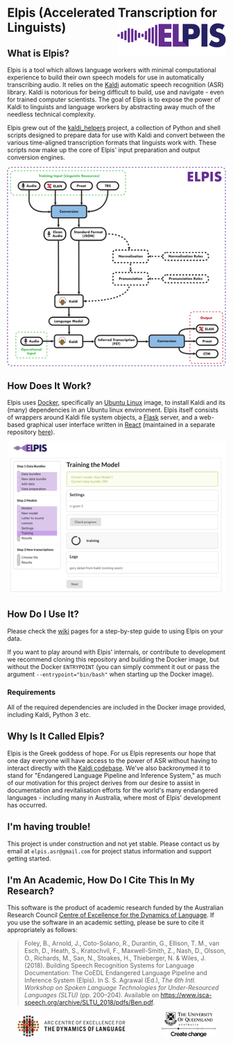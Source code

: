 # Elpis (Accelerated Transcription for Linguists) <img src="docs/img/elpis.png" align="right" width="250px"/>

## What is Elpis?

Elpis is a tool which allows language workers with minimal computational experience to build their own speech models 
for use in automatically transcribing audio. It relies on the [Kaldi](http://kaldi-asr.org) automatic speech recognition 
(ASR) library. Kaldi is notorious for being difficult to build, use and navigate - even for trained computer scientists. 
The goal of Elpis is to expose the power of Kaldi to linguists and language workers by abstracting away much of the 
needless technical complexity.

Elpis grew out of the [kaldi_helpers](https://github.com/CoEDL/kaldi_helpers) project, a collection of 
Python and shell scripts designed to prepare data for use with Kaldi and convert between the various time-aligned 
transcription formats that linguists work with. These scripts now make up the core of Elpis' input preparation and output
conversion engines.

![Elpis Pathway](./docs/img/elpis-pipeline.svg)

## How Does It Work?

Elpis uses [Docker](https://www.docker.com/), specifically an [Ubuntu Linux](https://www.ubuntu.com/) image, to install
Kaldi and its (many) dependencies in an Ubuntu linux environment. Elpis itself consists of wrappers around Kaldi file 
system objects, a [Flask](http://flask.pocoo.org/) server, and a web-based graphical user interface written in 
[React](https://reactjs.org/) (maintained in a separate repository [here](https://github.com/CoEDL/elpis-gui)).

![Elpis GUI](./docs/img/elpis-gui.png)

## How Do I Use It?

Please check the [wiki](https://github.com/CoEDL/elpis/wiki/) pages for a step-by-step guide to
using Elpis on your data. 

If you want to play around with Elpis' internals, or contribute to development we recommend
cloning this repository and building the Docker image, but without the Docker `ENTRYPOINT` (you can simply comment it 
out or pass the argument `--entrypoint="bin/bash"` when starting up the Docker image).

### Requirements

All of the required dependencies are included in the Docker image provided, including Kaldi, Python 3 etc.

## Why Is It Called Elpis?

Elpis is the Greek goddess of hope. For us Elpis represents our hope that one day everyone will have access to 
the power of ASR without having to interact directly with the [Kaldi codebase](https://github.com/kaldi-asr/kaldi).
We've also backronymed it to stand for "Endangered Language Pipeline and Inference System," as much of our motivation 
for this project derives from our desire to assist in documentation and revitalisation efforts for the world's many
endangered languages - including many in Australia, where most of Elpis' development has occurred.

## I'm having trouble!
This project is under construction and not yet stable. Please contact us by email at `elpis.asr@gmail.com` 
for project status information and support getting started.

## I'm An Academic, How Do I Cite This In My Research?

This software is the product of academic research funded by the Australian Research Council 
[Centre of Excellence for the Dynamics of Language](http://www.dynamicsoflanguage.edu.au/). If you use the software in 
an academic setting, please be sure to cite it appropriately as follows:

> Foley, B., Arnold, J., Coto-Solano, R., Durantin, G., Ellison, T. M., van Esch, D., Heath, S., Kratochvíl, F.,
Maxwell-Smith, Z., Nash, D., Olsson, O., Richards, M., San, N., Stoakes, H., Thieberger, N. & Wiles,
J. (2018). Building Speech Recognition Systems for Language Documentation: The CoEDL Endangered
Language Pipeline and Inference System (Elpis). In S. S. Agrawal (Ed.), *The 6th Intl. Workshop on Spoken
Language Technologies for Under-Resourced Languages (SLTU)* (pp. 200–204). Available on https://www.isca-speech.org/archive/SLTU_2018/pdfs/Ben.pdf.


<p align="center">
    <img src="docs/img/coedl.png" width="250px" style="margin-right: 40px"/> 
    <img src="docs/img/uq.png" width="125px" style="margin-left: 40px"/>
</p>

